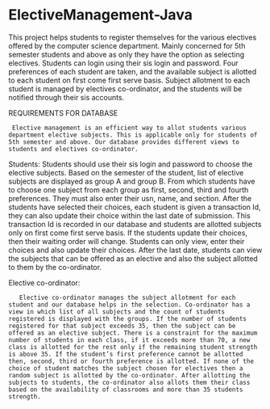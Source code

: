 # ElectiveManagement-Java
This project helps students to register themselves for the various electives offered by the computer science department. Mainly concerned for 5th semester students and above as only they have the option as selecting electives. Students can login using their sis login and password. Four preferences of each student are taken, and the available subject is allotted to each student on first come first serve basis. Subject allotment to each student is managed by electives co-ordinator, and the students will be notified through their sis accounts.


REQUIREMENTS  FOR  DATABASE

     Elective management is an efficient way to allot students various department elective subjects. This is applicable only for students of 5th semester and above. Our database provides different views to students and electives co-ordinator. 
 
Students:
      Students should use their sis login and password to choose the elective subjects. Based on the semester of the student, list of elective subjects are displayed as group A and group B. From which students have to choose one subject from each group as first, second, third and fourth preferences. They must also enter their usn, name, and section. 
      After the students have selected their choices, each student is given a transaction Id, they can also update their choice within the last date of submission. This transaction Id is recorded in our database and students are allotted subjects only on first come first serve basis. If the students update their choices, then their waiting order will change. Students can only view, enter their choices and also update their choices. After the last date, students can view the subjects that can be offered as an elective and also the subject allotted to them by the co-ordinator. 


Elective co-ordinator: 

       Elective co-ordinator manages the subject allotment for each student and our database helps in the selection. Co-ordinator has a view in which list of all subjects and the count of students registered is displayed with the groups. If the number of students registered for that subject exceeds 35, then the subject can be offered as an elective subject. There is a constraint for the maximum number of students in each class, if it exceeds more than 70, a new class is allotted for the rest only if the remaining student strength is above 35. If the student’s first preference cannot be allotted then, second, third or fourth preference is allotted. If none of the choice of student matches the subject chosen for electives then a random subject is allotted by the co-ordinator. After allotting the subjects to students, the co-ordinator also allots them their class based on the availability of classrooms and more than 35 students strength. 



